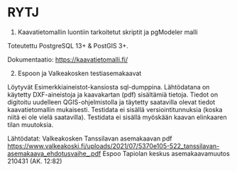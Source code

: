 # RYTJ
1. Kaavatietomallin luontiin tarkoitetut skriptit ja pgModeler malli 

Toteutettu PostgreSQL 13+ & PostGIS 3+. 

Dokumentaatio:
https://kaavatietomalli.fi/

2. Espoon ja Valkeakosken testiasemakaavat 

Löytyvät Esimerkkiaineistot-kansiosta sql-dumppina. Lähtödatana on käytetty DXF-aineistoja ja kaavakartan (pdf) sisältämiä tietoja. Tiedot on digitoitu uudelleen QGIS-ohjelmistolla ja täytetty saatavilla olevat tiedot kaavatietomallin mukaisesti. Testidata ei sisällä versiointitunnuksia (koska niitä ei ole vielä saatavilla). Testidata ei sisällä myöskään kaavan elinkaaren tilan muutoksia.

Lähtödatat:
Valkeakosken Tanssilavan asemakaavan pdf https://www.valkeakoski.fi/uploads/2021/07/5370e105-522_tanssilavan-asemakaava_ehdotusvaihe_.pdf
Espoo Tapiolan keskus asemakaavamuutos 210431 (AK. 12:82)



